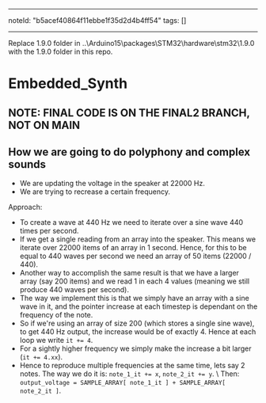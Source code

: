 
---
noteId: "b5acef40864f11ebbe1f35d2d4b4ff54"
tags: []

---
Replace 1.9.0 folder in ..\Arduino15\packages\STM32\hardware\stm32\1.9.0 with the 1.9.0 folder in this repo.


# Embedded_Synth

## NOTE: FINAL CODE IS ON THE FINAL2 BRANCH, NOT ON MAIN
## How we are going to do polyphony and complex sounds

- We are updating the voltage in the speaker at 22000 Hz.
- We are trying to recrease a certain frequency.

Approach:
- To create a wave at 440 Hz we need to iterate over a sine wave 440 times per second. 
- If we get a single reading from an array into the speaker. This means we iterate over 22000 items of an array in 1 second. Hence, for this to be equal to 440 waves per second we need an array of 50 items (22000 / 440).
- Another way to accomplish the same result is that we have a larger array (say 200 items) and we read 1 in each 4 values (meaning we still produce 440 waves per second).
- The way we implement this is that we simply have an array with a sine wave in it, and the pointer increase at each timestep is dependant on the frequency of the note.
- So if we're using an array of size 200 (which stores a single sine wave), to get 440 Hz output, the increase would be of exactly 4. Hence at each loop we write `it += 4`.
- For a sightly higher frequency we simply make the increase a bit larger (`it += 4.xx`). 
- Hence to reproduce multiple frequencies at the same time, lets say 2 notes. The way we do it is: `note_1_it += x`, `note_2_it += y`. \ Then: `output_voltage = SAMPLE_ARRAY[ note_1_it ] + SAMPLE_ARRAY[ note_2_it ]`.
